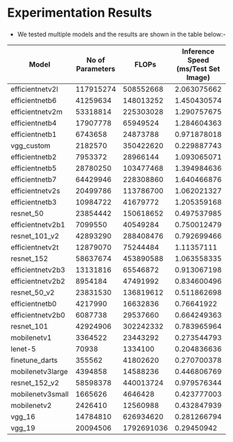 # Experimentation Results
##### 

* We tested multiple models and the results are shown in the table below:-

| Model       | No of Parameters | FLOPs      | Inference Speed (ms/Test Set Image) | Test Accuracy (%) |
|------------------|----------------------|------------|-------------------------------------------------------|---------------|
| efficientnetv2l  | 117915274            | 508552668  | 2.063075662                                           | 93.41         |
| efficientnetb6   | 41259634             | 148013252  | 1.450430574                                           | 93.01         |
| efficientnetv2m  | 53318814             | 225303028  | 1.290757675                                           | 92.97         |
| efficientnetb4   | 17907778             | 65949524   | 1.284604363                                           | 92.59         |
| efficientnetb1   | 6743658              | 24873788   | 0.971878018                                           | 92.38         |
| vgg_custom       | 2182570              | 350422620  | 0.229887743                                           | 92.27         |
| efficientnetb2   | 7953372              | 28966144   | 1.093065071                                           | 92.18         |
| efficientnetb5   | 28780250             | 103477468  | 1.394984636                                           | 92.15         |
| efficientnetb7   | 64429946             | 228308860  | 1.640466876                                           | 92            |
| efficientnetv2s  | 20499786             | 113786700  | 1.062021327                                           | 91.82         |
| efficientnetb3   | 10984722             | 41679772   | 1.205359168                                           | 91.73         |
| resnet_50        | 23854442             | 150618652  | 0.497537985                                           | 91.62         |
| efficientnetv2b1 | 7099550              | 40549284   | 0.750012479                                           | 91.43         |
| resnet_101_v2    | 42893290             | 288408476  | 0.792699466                                           | 91.38         |
| efficientnetv2t  | 12879070             | 75244484   | 1.11357111                                            | 91.25         |
| resnet_152       | 58637674             | 453890588  | 1.063558335                                           | 91.19         |
| efficientnetv2b3 | 13131816             | 65546872   | 0.913067198                                           | 91.09         |
| efficientnetv2b2 | 8954184              | 47491992   | 0.834600496                                           | 91.06         |
| resnet_50_v2     | 23831530             | 136819612  | 0.511862698                                           | 90.95         |
| efficientnetb0   | 4217990              | 16632836   | 0.76641922                                            | 90.81         |
| efficientnetv2b0 | 6087738              | 29537660   | 0.664249363                                           | 90.25         |
| resnet_101       | 42924906             | 302242332  | 0.783965964                                           | 90.09         |
| mobilenetv1      | 3364522              | 23443292   | 0.273544793                                           | 89.89         |
| lenet-5          | 70938                | 1334100    | 0.204836636                                           | 89.68         |
| finetune_darts   | 355562               | 41802620   | 0.270700378                                           | 88.89         |
| mobilenetv3large | 4394858              | 14588236   | 0.446806769                                           | 84.06         |
| resnet_152_v2    | 58598378             | 440013724  | 0.979576344                                           | 81.15         |
| mobilenetv3small | 1665626              | 4646428    | 0.423777003                                           | 45.87         |
| mobilenetv2      | 2426410              | 12560988   | 0.432847939                                           | 43.83         |
| vgg_16           | 14784810             | 626934620  | 0.281266794                                           | 10            |
| vgg_19           | 20094506             | 1792691036 | 0.29450942                                            | 10            |
